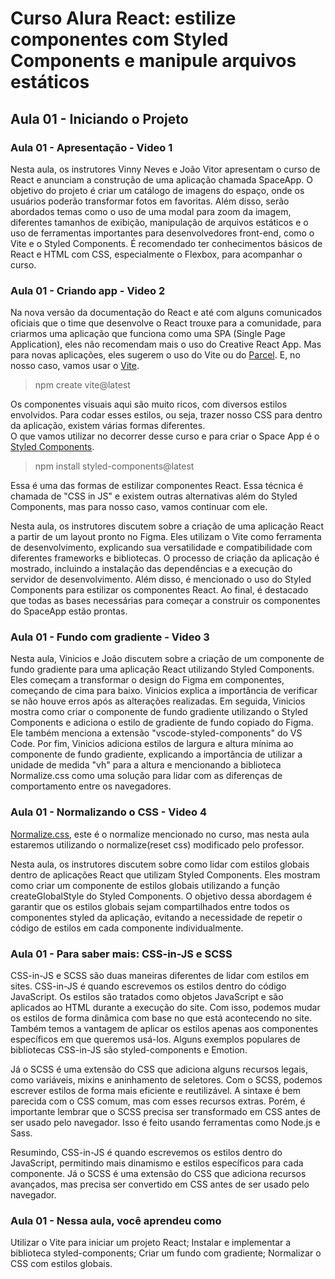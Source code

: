 # Curso Alura React: estilize componentes com Styled Components e manipule arquivos estáticos

## Aula 01 - Iniciando o Projeto

### Aula 01 - Apresentação - Video 1

Nesta aula, os instrutores Vinny Neves e João Vitor apresentam o curso de React e anunciam a construção de uma aplicação chamada SpaceApp. O objetivo do projeto é criar um catálogo de imagens do espaço, onde os usuários poderão transformar fotos em favoritas. Além disso, serão abordados temas como o uso de uma modal para zoom da imagem, diferentes tamanhos de exibição, manipulação de arquivos estáticos e o uso de ferramentas importantes para desenvolvedores front-end, como o Vite e o Styled Components. É recomendado ter conhecimentos básicos de React e HTML com CSS, especialmente o Flexbox, para acompanhar o curso.

### Aula 01 - Criando app - Video 2

Na nova versão da documentação do React e até com alguns comunicados oficiais que o time que desenvolve o React trouxe para a comunidade, para criarmos uma aplicação que funciona como uma SPA (Single Page Application), eles não recomendam mais o uso do Creative React App. Mas para novas aplicações, eles sugerem o uso do Vite ou do [Parcel](https://parceljs.org/). E, no nosso caso, vamos usar o [Vite](https://vitejs.dev/guide/).

> npm create vite@latest

Os componentes visuais aqui são muito ricos, com diversos estilos envolvidos. Para codar esses estilos, ou seja, trazer nosso CSS para dentro da aplicação, existem várias formas diferentes.  
O que vamos utilizar no decorrer desse curso e para criar o Space App é o [Styled Components](https://styled-components.com/docs/basics#installation).

> npm install styled-components@latest

Essa é uma das formas de estilizar componentes React. Essa técnica é chamada de "CSS in JS" e existem outras alternativas além do Styled Components, mas para nosso caso, vamos continuar com ele.

Nesta aula, os instrutores discutem sobre a criação de uma aplicação React a partir de um layout pronto no Figma. Eles utilizam o Vite como ferramenta de desenvolvimento, explicando sua versatilidade e compatibilidade com diferentes frameworks e bibliotecas. O processo de criação da aplicação é mostrado, incluindo a instalação das dependências e a execução do servidor de desenvolvimento. Além disso, é mencionado o uso do Styled Components para estilizar os componentes React. Ao final, é destacado que todas as bases necessárias para começar a construir os componentes do SpaceApp estão prontas.

### Aula 01 - Fundo com gradiente - Video 3

Nesta aula, Vinicios e João discutem sobre a criação de um componente de fundo gradiente para uma aplicação React utilizando Styled Components. Eles começam a transformar o design do Figma em componentes, começando de cima para baixo. Vinicios explica a importância de verificar se não houve erros após as alterações realizadas. Em seguida, Vinicios mostra como criar o componente de fundo gradiente utilizando o Styled Components e adiciona o estilo de gradiente de fundo copiado do Figma. Ele também menciona a extensão "vscode-styled-components" do VS Code. Por fim, Vinicios adiciona estilos de largura e altura mínima ao componente de fundo gradiente, explicando a importância de utilizar a unidade de medida "vh" para a altura e mencionando a biblioteca Normalize.css como uma solução para lidar com as diferenças de comportamento entre os navegadores.

### Aula 01 - Normalizando o CSS - Video 4

[Normalize.css](https://necolas.github.io/normalize.css/), este é o normalize mencionado no curso, mas nesta aula estaremos utilizando o normalize(reset css) modificado pelo professor. 

Nesta aula, os instrutores discutem sobre como lidar com estilos globais dentro de aplicações React que utilizam Styled Components. Eles mostram como criar um componente de estilos globais utilizando a função createGlobalStyle do Styled Components. O objetivo dessa abordagem é garantir que os estilos globais sejam compartilhados entre todos os componentes styled da aplicação, evitando a necessidade de repetir o código de estilos em cada componente individualmente.

### Aula 01 - Para saber mais: CSS-in-JS e SCSS

CSS-in-JS e SCSS são duas maneiras diferentes de lidar com estilos em sites.
CSS-in-JS é quando escrevemos os estilos dentro do código JavaScript. Os estilos são tratados como objetos JavaScript e são aplicados ao HTML durante a execução do site. Com isso, podemos mudar os estilos de forma dinâmica com base no que está acontecendo no site. Também temos a vantagem de aplicar os estilos apenas aos componentes específicos em que queremos usá-los. Alguns exemplos populares de bibliotecas CSS-in-JS são styled-components e Emotion.

Já o SCSS é uma extensão do CSS que adiciona alguns recursos legais, como variáveis, mixins e aninhamento de seletores. Com o SCSS, podemos escrever estilos de forma mais eficiente e reutilizável. A sintaxe é bem parecida com o CSS comum, mas com esses recursos extras. Porém, é importante lembrar que o SCSS precisa ser transformado em CSS antes de ser usado pelo navegador. Isso é feito usando ferramentas como Node.js e Sass.

Resumindo, CSS-in-JS é quando escrevemos os estilos dentro do JavaScript, permitindo mais dinamismo e estilos específicos para cada componente. Já o SCSS é uma extensão do CSS que adiciona recursos avançados, mas precisa ser convertido em CSS antes de ser usado pelo navegador.

### Aula 01 - Nessa aula, você aprendeu como

Utilizar o Vite para iniciar um projeto React;
Instalar e implementar a biblioteca styled-components;
Criar um fundo com gradiente;
Normalizar o CSS com estilos globais.
